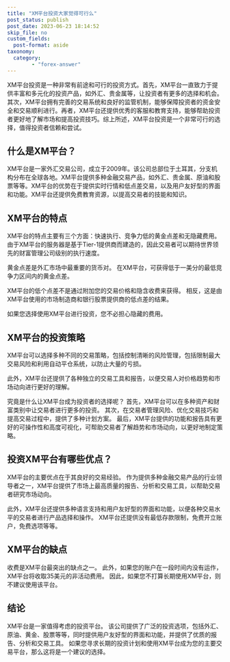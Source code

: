 ```yaml
---
title: "XM平台投资大家觉得可行么"
post_status: publish
post_date: 2023-06-23 18:14:52
skip_file: no
custom_fields: 
  post-format: aside
taxonomy:
  category:
        - "forex-answer"
---
```


XM平台投资是一种非常有前途和可行的投资方式。首先，XM平台一直致力于提供丰富和多元化的投资产品，如外汇、贵金属等，让投资者有更多的选择和机会。其次，XM平台拥有完善的交易系统和良好的监管机制，能够保障投资者的资金安全和交易顺利进行。再者，XM平台还提供优秀的客服和教育支持，能够帮助投资者更好地了解市场和提高投资技巧。综上所述，XM平台投资是一个非常可行的选择，值得投资者信赖和尝试。

## 什么是XM平台？

XM平台是一家外汇交易公司，成立于2009年。该公司总部位于土耳其，分支机构分布在全球各地。XM平台提供多种金融交易产品，如外汇、贵金属、原油和股票等等。XM平台的优势在于提供实时行情和低点差交易，以及用户友好型的界面和功能。XM平台还提供免费教育资源，以提高交易者的技能和知识。

## XM平台的特点

XM平台的特点主要有三个方面：快速执行、竞争力低的黄金点差和无隐藏费用。由于XM平台的服务器是基于Tier-1提供商而建造的，因此交易者可以期待世界领先的财富管理公司级别的执行速度。

黄金点差是外汇市场中最重要的货币对。 在XM平台，可获得低于一美分的最低竞争力区间内的黄金点差。

XM平台的低个点差不是通过附加您的交易价格和隐含收费来获得。 相反，这是由XM平台使用的市场制造商和银行股票提供商的低点差的结果。

如果您选择使用XM平台进行投资，您不必担心隐藏的费用。

## XM平台的投资策略

XM平台可以选择多种不同的交易策略，包括控制清晰的风险管理，包括限制最大交易风险和利用自动平仓系统，以防止大量的亏损。

此外，XM平台还提供了各种独立的交易工具和报告，以便交易人对价格趋势和市场动向进行更好的理解。

究竟是什么让XM平台成为投资者的选择呢？ 首先，XM平台可以在多种资产和财富类别中让交易者进行更多的投资。 其次，在交易者管理风险、优化交易技巧和提高交易过程中，提供了多种计划方案。 最后，XM平台提供的功能和报告具有更好的可操作性和高度可视化，可帮助交易者了解趋势和市场动向，以更好地制定策略。

## 投资XM平台有哪些优点？

XM平台的主要优点在于其良好的交易经验。 作为提供多种金融交易产品的行业领导者之一，XM平台提供了市场上最高质量的报告、分析和交易工具，以帮助交易者研究市场动向。

此外，XM平台还提供多种语言支持和用户友好型的界面和功能，以便各种交易水平的交易者进行产品选择和操作。 XM平台还提供没有最低存款限制，免费开立账户，免费选项等等。

## XM平台的缺点

收费是XM平台最突出的缺点之一。 此外，如果您的账户在一段时间内没有运作，XM平台将收取35美元的非活动费用。 因此，如果您不打算长期使用XM平台，则不建议使用该平台。

## 结论

XM平台是一家值得考虑的投资平台。 该公司提供了广泛的投资选项，包括外汇、原油、黄金、股票等等，同时提供用户友好型的界面和功能，并提供了优质的报告、分析和交易工具。 如果您寻求长期的投资计划和使用XM平台成为您的主要交易平台，那么这将是一个建议的选择。 
